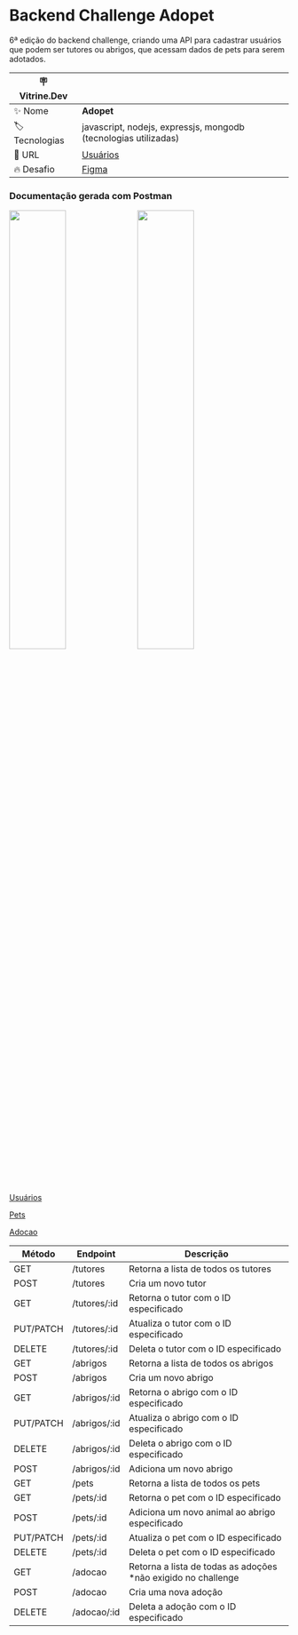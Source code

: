 # Backend Challenge Adopet 

6ª edição do backend challenge, criando uma API para cadastrar usuários que podem ser tutores ou abrigos, que acessam dados de pets para serem adotados.

| :placard: Vitrine.Dev |     |
| -------------  | --- |
| :sparkles: Nome        | **Adopet**
| :label: Tecnologias | javascript, nodejs, expressjs, mongodb (tecnologias utilizadas)
| :rocket: URL         | [Usuários](https://documenter.getpostman.com/view/10265749/2s93XyTNG8#b3861b0f-6937-4c97-ae30-e84abcb5c16d)
| :fire: Desafio     | [Figma](https://www.figma.com/file/TlfkDoIu8uyjZNla1T8TpH/Challenge---Adopet?node-id=518-11&t=S6FjzyI1Jy0DBVpI-0)


### Documentação gerada com Postman

<p>
<img width="45%" src="https://github.com/giseletoledo/backend-challenge-nodejs/blob/main/screenshots/postman_pet_post.png"/>
<img width="45%" src="https://github.com/giseletoledo/backend-challenge-nodejs/blob/main/screenshots/remocao_pet.png?text=imagem+do+postman#vitrinedev"/>
</p>

[Usuários](https://documenter.getpostman.com/view/10265749/2s93XyTNG8#b3861b0f-6937-4c97-ae30-e84abcb5c16d)

[Pets](https://documenter.getpostman.com/view/10265749/2s93XyTNGB)

[Adocao](https://documenter.getpostman.com/view/10265749/2s93XyTNQy)


| Método | Endpoint | Descrição |
| --- | --- | --- |
| GET | /tutores | Retorna a lista de todos os tutores |
| POST | /tutores | Cria um novo tutor |
| GET | /tutores/:id | Retorna o tutor com o ID especificado |
| PUT/PATCH | /tutores/:id | Atualiza o tutor com o ID especificado |
| DELETE | /tutores/:id | Deleta o tutor com o ID especificado |
| GET | /abrigos | Retorna a lista de todos os abrigos |
| POST | /abrigos | Cria um novo abrigo |
| GET | /abrigos/:id | Retorna o abrigo com o ID especificado |
| PUT/PATCH | /abrigos/:id | Atualiza o abrigo com o ID especificado |
| DELETE | /abrigos/:id | Deleta o abrigo com o ID especificado |
| POST | /abrigos/:id | Adiciona um novo abrigo |
| GET | /pets | Retorna a lista de todos os pets |
| GET | /pets/:id | Retorna o pet com o ID especificado |
| POST | /pets/:id | Adiciona um novo animal ao abrigo especificado |
| PUT/PATCH | /pets/:id | Atualiza o pet com o ID especificado |
| DELETE | /pets/:id | Deleta o pet com o ID especificado |
| GET | /adocao | Retorna a lista de todas as adoções *não exigido no challenge |
| POST | /adocao | Cria uma nova adoção |
| DELETE | /adocao/:id | Deleta a adoção com o ID especificado |





